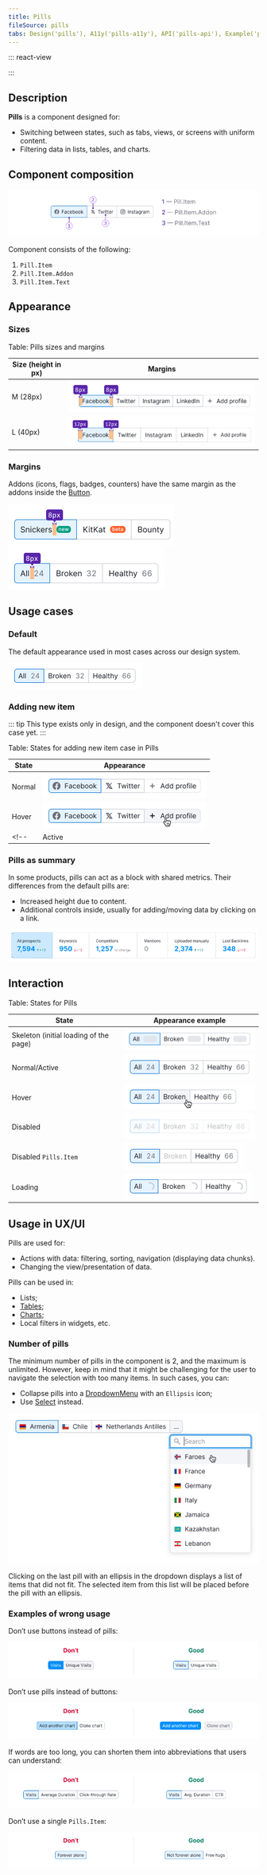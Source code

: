```yaml
---
title: Pills
fileSource: pills
tabs: Design('pills'), A11y('pills-a11y'), API('pills-api'), Example('pills-code'), Changelog('pills-changelog')
---
```


::: react-view

<script lang="tsx">
import React from 'react';
import Pills from '@semcore/pills';
import PlaygroundGeneration from '@components/PlaygroundGeneration';
import LikeM from '@semcore/ui/icon/Like/m';
import LikeL from '@semcore/ui/icon/Like/l';

// LikeOutlineM.displayName = LikeOutlineS.displayName = LikeOutlineXS.displayName =
//   'LikeOutline';

const SIZE_ADDON = {
  s: <LikeM />,
  m: <LikeM />,
  l: <LikeL />,
};

const App = PlaygroundGeneration(
  (createGroupWidgets) => {
    const { bool, radio, empty, onChange } = createGroupWidgets('Pill');

    const size = radio({
      key: 'size',
      defaultValue: 'm',
      label: 'Size',
      options: ['m', 'l'],
    });

    const selected = empty({
      key: 'selected',
      defaultValue: 1,
    });
    const before = bool({
      key: 'addon left',
      defaultValue: false,
      label: 'AddonLeft',
    });
    const after = bool({
      key: 'addon right',
      defaultValue: false,
      label: 'AddonRight',
    });

    const disabled = bool({
      key: 'disabled',
      defaultValue: false,
      label: 'Disabled',
    });

    return (
      <Pills size={size} onChange={(v) => onChange('selected', v)} value={selected}>
        <Pills.Item value={1}>
          {before && <Pills.Item.Addon>{SIZE_ADDON[size]}</Pills.Item.Addon>}
          <Pills.Item.Text>Pill 1</Pills.Item.Text>
          {after && <Pills.Item.Addon>{SIZE_ADDON[size]}</Pills.Item.Addon>}
        </Pills.Item>
        <Pills.Item value={2} disabled={disabled}>
          Pill 2
        </Pills.Item>
        <Pills.Item value={3}>Pill 3</Pills.Item>
      </Pills>
    );
  },
  {
    filterProps: ['onChange'],
  },
);
</script>

:::

## Description

**Pills** is a component designed for:

- Switching between states, such as tabs, views, or screens with uniform content.
- Filtering data in lists, tables, and charts.

## Component composition

![](static/pills-composition.png)

Component consists of the following:

1. `Pill.Item`
2. `Pill.Item.Addon`
3. `Pill.Item.Text`

## Appearance

### Sizes

Table: Pills sizes and margins

| Size (height in px) | Margins                          |
| ------------------- | -------------------------------- |
| M (28px)            | ![](static/pills-paddings-M.png) |
| L (40px)            | ![](static/pills-paddings-L.png) |

### Margins

Addons (icons, flags, badges, counters) have the same margin as the addons inside the [Button](/components/button/button).

![](static/badge-paddings.png)
![](static/counter-paddings.png)

## Usage cases

### Default

The default appearance used in most cases across our design system.

![](static/normal_active.png)

### Adding new item

::: tip
This type exists only in design, and the component doesn't cover this case yet.
:::

Table: States for adding new item case in Pills

| State  | Appearance                          |
| ------ | ----------------------------------- |
| Normal | ![](static/pills-add-normal.png)    |
| Hover  | ![](static/pills-add-hover.png)     |
<!-- | Active | ![](static/pills-add-active.png)    | -->

### Pills as summary

In some products, pills can act as a block with shared metrics. Their differences from the default pills are:

- Increased height due to content.
- Additional controls inside, usually for adding/moving data by clicking on a link.

![](static/pills-summary.png)

## Interaction

Table: States for Pills

| State                                  | Appearance example             |
| -------------------------------------- | ------------------------------ |
| Skeleton (initial loading of the page) | ![](static/pills-skeleton.png) |
| Normal/Active                          | ![](static/normal_active.png)  |
| Hover                                  | ![](static/hover.png)          |
| Disabled                               | ![](static/disabled.png)       |
| Disabled `Pills.Item`                  | ![](static/disabled-pill.png)  |
| Loading                                | ![](static/loading.png)        |

## Usage in UX/UI

Pills are used for:

- Actions with data: filtering, sorting, navigation (displaying data chunks).
- Changing the view/presentation of data.

Pills can be used in:

- Lists;
- [Tables](/table-group/data-table/data-table);
- [Charts](/data-display/chart-controls/chart-controls);
- Local filters in widgets, etc.

### Number of pills

The minimum number of pills in the component is 2, and the maximum is unlimited. However, keep in mind that it might be challenging for the user to navigate the selection with too many items. In such cases, you can:

- Collapse pills into a [DropdownMenu](/components/dropdown-menu/dropdown-menu) with an `Ellipsis` icon;
- Use [Select](/components/select/select) instead.

![](static/pills-collapse.png)

Clicking on the last pill with an ellipsis in the dropdown displays a list of items that did not fit. The selected item from this list will be placed before the pill with an ellipsis.

### Examples of wrong usage

Don’t use buttons instead of pills:

![](static/pills-butt-yes-no.png)

Don’t use pills instead of buttons:

![](static/butt-pills-yes-no.png)

If words are too long, you can shorten them into abbreviations that users can understand:

![](static/pills-name-yes-no.png)

Don’t use a single `Pills.Item`:

![](static/pills-one-yes-no.png)

